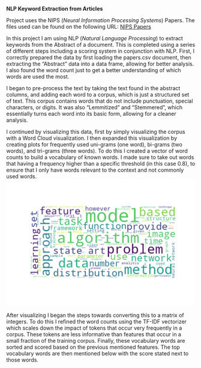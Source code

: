 **NLP Keyword Extraction from Articles**

Project uses the NIPS (*Neural Information Processing Systems*) Papers. The files used can be found on the following URL:  [NIPS Papers](https://www.kaggle.com/benhamner/nips-papers/home)

  In this project I am using NLP (*Natural Language Processing*) to extract keywords from the Abstract of a document. This is completed using a series of different steps including a scoring system in conjunction with NLP. First, I correctly prepared the data by first loading the papers.csv document, then extracting the “Abstract” data into a data frame, allowing for better analysis. I also found the word count just to get a better understanding of which words are used the most.

  I began to pre-process the text by taking the text found in the abstract columns, and adding each word to a corpus, which is just a structured set of text. This corpus contains words that do not include punctuation, special characters, or digits. It was also “Lemmitized” and “Stemmered”, which essentially turns each word into its basic form, allowing for a cleaner analysis.

  I continued by visualizing this data, first by simply visualizing the corpus with a Word Cloud visualization. I then expanded this visualization by creating plots for frequently used uni-grams (one word), bi-grams (two words), and tri-grams (three words). To do this I created a vector of word counts to build a vocabulary of known words. I made sure to take out words that having a frequency higher than a specific threshold (in this case 0.8), to ensure that I only have words relevant to the context and not commonly used words. 
  ![Word Cloud](https://github.com/slarionne/NLP-Keyword-Extraction-from-Articles/blob/master/word1.png)

  After visualizing I began the steps towards converting this to a matrix of integers. To do this I refined the word counts using the TF-IDF vectorizer which scales down the impact of tokens that occur very frequently in a corpus. These tokens are less informative than features that occur in a small fraction of the training corpus. Finally, these vocabulary words are sorted and scored based on the previous mentioned features. The top vocabulary words are then mentioned below with the score stated next to those words.

